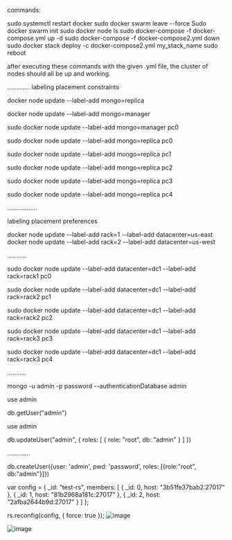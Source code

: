 commands:

sudo systemctl restart docker
sudo docker swarm leave --force
Sudo docker swarm init
sudo docker node ls
sudo docker-compose -f docker-compose.yml up -d
sudo docker-compose -f docker-compose2.yml down
sudo docker stack deploy -c docker-compose2.yml my_stack_name
sudo reboot

after executing these commands  with the given .yml file, the cluster of nodes should all be up and working. 

.............
labeling placement constraints

docker node update --label-add mongo=replica <worker-node-id>

docker node update --label-add mongo=manager <manager-node-id>

 sudo docker node update --label-add mongo=manager pc0

sudo docker node update --label-add mongo=replica pc0

sudo docker node update --label-add mongo=replica pc1

sudo docker node update --label-add mongo=replica pc2

sudo docker node update --label-add mongo=replica pc3

sudo docker node update --label-add mongo=replica pc4


.................

labeling placement preferences

docker node update --label-add rack=1 --label-add datacenter=us-east <node-id>
docker node update --label-add rack=2 --label-add datacenter=us-west <node-id>

...........

sudo docker node update --label-add datacenter=dc1 --label-add rack=rack1 pc0

sudo docker node update --label-add datacenter=dc1 --label-add rack=rack2 pc1

sudo docker node update --label-add datacenter=dc1 --label-add rack=rack2 pc2

sudo docker node update --label-add datacenter=dc1 --label-add rack=rack3 pc3

sudo docker node update --label-add datacenter=dc1 --label-add rack=rack3 pc4

...........

mongo -u admin -p password --authenticationDatabase admin

use admin

db.getUser("admin")

use admin

db.updateUser("admin", { roles: [ { role: "root", db: "admin" } ] })

.............

db.createUser({user: 'admin', pwd: 'password', roles: [{role:"root", db:"admin"}]})

 var config = {     _id: "test-rs",     members: [         { _id: 0, host: "3b51fe37bab2:27017" },         { _id: 1, host: "81b2968a181c:27017" }, { _id: 2, host: "2afba2644b9d:27017" }     ] };

rs.reconfig(config, { force: true });
![image](https://github.com/SaraDanaKablTalabani/master_thesis/assets/101463904/4989aa79-6483-4944-846f-2e5b86865fda)

 
![image](https://github.com/SaraDanaKablTalabani/master_thesis/assets/101463904/6a541593-b777-4339-9832-c1e75a3cc3c5)




